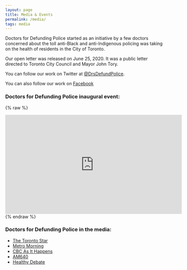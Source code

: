 ```yaml
---
layout: page
title: Media & Events
permalink: /media/
tags: media
---
```


Doctors for Defunding Police started as an initiative by a few doctors concerned about the toll anti-Black and anti-Indigenous policing was taking on the health of residents in the City of Toronto.

Our open letter was released on June 25, 2020. It was a public letter directed to Toronto City Council and Mayor John Tory.

You can follow our work on Twitter at [@DrsDefundPolice](https://twitter.com/DrsDefundPolice).

You can also follow our work on [Facebook](https://www.facebook.com/DoctorsForDefundingPolice)

### Doctors for Defunding Police inaugural event:
{% raw %}
<iframe width="560" height="315" src="https://www.youtube.com/embed/zPjYWzyoJ28" frameborder="0" allow="accelerometer; autoplay; encrypted-media; gyroscope; picture-in-picture" allowfullscreen></iframe>
{% endraw %}



### Doctors for Defunding Police in the media:

- [The Toronto Star](https://www.thestar.com/opinion/contributors/2020/06/26/policing-is-a-public-health-crisis.html)
- [Metro Morning](https://www.cbc.ca/listen/live-radio/1-39-metro-morning/clip/15784180-health-professionals-call-to-defund-police)
- [CBC As It Happens](https://www.cbc.ca/listen/live-radio/1-82-here-and-now-toronto/clip/15784281-why-a-group-of-toronto-doctors-are-putting-their-weight-behind-defunding-the-police)
- [AM640](https://omny.fm/shows/am640-the-morning-show/group-of-50-doctors-in-toronto-call-for-defunding)
- [Healthy Debate](https://healthydebate.ca/opinions/defund-the-police-resource-our-communites-a-call-for-structural-change)
